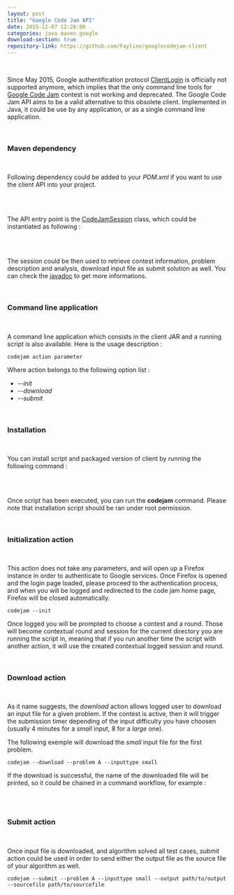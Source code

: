 ```yaml
---
layout: post
title: "Google Code Jam API"
date: 2015-12-07 12:28:00
categories: java maven google
download-section: true
repository-link: https://github.com/Faylixe/googlecodejam-client
---
```


<br>

Since May 2015, Google authentification protocol [ClientLogin](https://developers.google.com/identity/protocols/AuthForInstalledApps) is officially not supported anymore, which implies that the only command line tools for [Google Code Jam](https://code.google.com/codejam) contest is not working and deprecated. The Google Code Jam API aims to be a valid alternative to this obsolete client. Implemented in Java, it could be use by any application, or as a single command line application.

<br>

### Maven dependency

<br>

Following dependency could be added to your *POM.xml* if you want to use the client API into your project.

<br>

<script src="https://gist.github.com/Faylixe/d2f3e11197b8bdd94fcd.js"></script>

<br>

The API entry point is the [CodeJamSession](http://faylixe.fr/googlecodejam-client/apidocs/fr/faylixe/googlecodejam/client/CodeJamSession.html) class, which could be instantiated as following :

<br>

<script src="https://gist.github.com/Faylixe/d662a59ff7e81e19fddc.js"></script>

<br>

The session could be then used to retrieve contest information, problem description and analysis, download input file
as submit solution as well. You can check the [javadoc](http://faylixe.fr/googlecodejam-client/apidocs) to get more informations.

<br>

### Command line application

<br>

A command line application which consists in the client JAR and a running script is also available. Here is the usage description :

``codejam action parameter``

Where action belongs to the following option list :

* *--init*
* *--download*
* *--submit*

<br>

### Installation

<br>

You can install script and packaged version of client by running the following command :

<br>

<script src="https://gist.github.com/Faylixe/075db81c233a6f22aa7d.js"></script>

<br>

Once script has been executed, you can run the **codejam** command. Please note that installation script should be ran under root permission.

<br>

### Initialization action

<br>

This action does not take any parameters, and will open up a Firefox instance
in order to authenticate to Google services. Once Firefox is opened and the login page loaded,
please proceed to the authentication process, and when you will be logged and redirected
to the code jam home page, Firefox will be closed automatically.

``codejam --init``

Once logged you will be prompted to choose a contest and a round. Those will become contextual round and session
for the current directory you are running the script in, meaning that if you run another time the script with another
action, it will use the created contextual logged session and round.

<br>

### Download action

<br>

As it name suggests, the *download* action allows logged user to download an input file for a given problem.
If the contest is active, then it will trigger the submission timer depending of the input difficulty you have
choosen (usually 4 minutes for a *small* input, 8 for a *large* one).

The following exemple will download the *small* input file for the first problem.

``codejam --download --problem A --inputtype small``

If the download is successful, the name of the downloaded file will be printed, so it could be chained in a command workflow, for example :

<br>

<script src="https://gist.github.com/Faylixe/1f4ea1e450a7c054dd8c.js"></script>

<br>

### Submit action

<br>

Once input file is downloaded, and algorithm solved all test cases, *submit* action could be used in order
to send either the output file as the source file of your algorithm as well.

``codejam --submit --problem A --inputtype small --output path/to/output --sourcefile path/to/sourcefile``

